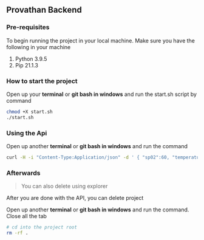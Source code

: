 ## Provathan Backend

### Pre-requisites

To begin running the project in your local machine.
Make sure you have the following in your machine

1. Python 3.9.5
2. Pip 21.1.3

### How to start the project

Open up your **terminal** or **git bash in windows** and run the start.sh script by command

```bash
chmod +X start.sh
./start.sh
```

### Using the Api

Open up another **terminal** or **git bash in windows** and run the command

```bash
curl -H -i "Content-Type:Application/json" -d ' { "sp02":60, "temperature":102, "CRP":4.0, "HMG":17.5, "WBC":7.5, "PC":150, "KD":false, "HD":false, "RD":true, "AD":true } ' localhost:8000/calculate/
```

### Afterwards

> You can also delete using explorer

After you are done with the API, you can delete project

Open up another **terminal** or **git bash in windows** and run the command. Close all the tab

```bash
# cd into the project root
rm -rf .
```
